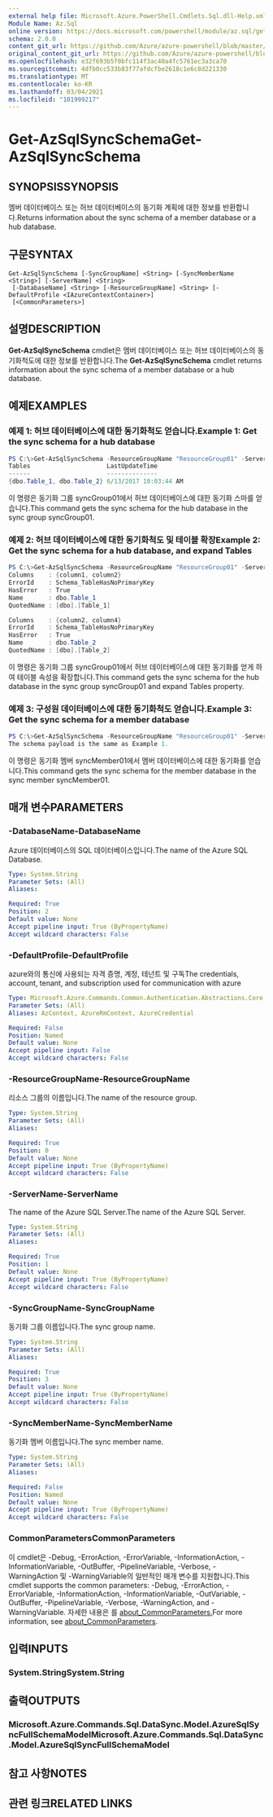 ```yaml
---
external help file: Microsoft.Azure.PowerShell.Cmdlets.Sql.dll-Help.xml
Module Name: Az.Sql
online version: https://docs.microsoft.com/powershell/module/az.sql/get-azsqlsyncschema
schema: 2.0.0
content_git_url: https://github.com/Azure/azure-powershell/blob/master/src/Sql/Sql/help/Get-AzSqlSyncSchema.md
original_content_git_url: https://github.com/Azure/azure-powershell/blob/master/src/Sql/Sql/help/Get-AzSqlSyncSchema.md
ms.openlocfilehash: e32f693b5f0bfc114f3ac40a4fc5761ec3a3ca70
ms.sourcegitcommit: 4dfb0cc533b83f77afdcfbe2618c1e6c8d221330
ms.translationtype: MT
ms.contentlocale: ko-KR
ms.lasthandoff: 03/04/2021
ms.locfileid: "101999217"
---
```

# <span data-ttu-id="f38ac-101">Get-AzSqlSyncSchema</span><span class="sxs-lookup"><span data-stu-id="f38ac-101">Get-AzSqlSyncSchema</span></span>

## <span data-ttu-id="f38ac-102">SYNOPSIS</span><span class="sxs-lookup"><span data-stu-id="f38ac-102">SYNOPSIS</span></span>
<span data-ttu-id="f38ac-103">멤버 데이터베이스 또는 허브 데이터베이스의 동기화 계획에 대한 정보를 반환합니다.</span><span class="sxs-lookup"><span data-stu-id="f38ac-103">Returns information about the sync schema of a member database or a hub database.</span></span>

## <span data-ttu-id="f38ac-104">구문</span><span class="sxs-lookup"><span data-stu-id="f38ac-104">SYNTAX</span></span>

```
Get-AzSqlSyncSchema [-SyncGroupName] <String> [-SyncMemberName <String>] [-ServerName] <String>
 [-DatabaseName] <String> [-ResourceGroupName] <String> [-DefaultProfile <IAzureContextContainer>]
 [<CommonParameters>]
```

## <span data-ttu-id="f38ac-105">설명</span><span class="sxs-lookup"><span data-stu-id="f38ac-105">DESCRIPTION</span></span>
<span data-ttu-id="f38ac-106">**Get-AzSqlSyncSchema** cmdlet은 멤버 데이터베이스 또는 허브 데이터베이스의 동기화척도에 대한 정보를 반환합니다.</span><span class="sxs-lookup"><span data-stu-id="f38ac-106">The **Get-AzSqlSyncSchema** cmdlet returns information about the sync schema of a member database or a hub database.</span></span>

## <span data-ttu-id="f38ac-107">예제</span><span class="sxs-lookup"><span data-stu-id="f38ac-107">EXAMPLES</span></span>

### <span data-ttu-id="f38ac-108">예제 1: 허브 데이터베이스에 대한 동기화척도 얻습니다.</span><span class="sxs-lookup"><span data-stu-id="f38ac-108">Example 1: Get the sync schema for a hub database</span></span>
```powershell
PS C:\>Get-AzSqlSyncSchema -ResourceGroupName "ResourceGroup01" -ServerName "Server01" -DatabaseName "database01" -SyncGroupName "syncGroup01"
Tables                     LastUpdateTime
------                     --------------
{dbo.Table_1, dbo.Table_2} 6/13/2017 10:03:44 AM
```

<span data-ttu-id="f38ac-109">이 명령은 동기화 그룹 syncGroup01에서 허브 데이터베이스에 대한 동기화 스마를 얻습니다.</span><span class="sxs-lookup"><span data-stu-id="f38ac-109">This command gets the sync schema for the hub database in the sync group syncGroup01.</span></span>

### <span data-ttu-id="f38ac-110">예제 2: 허브 데이터베이스에 대한 동기화척도 및 테이블 확장</span><span class="sxs-lookup"><span data-stu-id="f38ac-110">Example 2: Get the sync schema for a hub database, and expand Tables</span></span>
```powershell
PS C:\>Get-AzSqlSyncSchema -ResourceGroupName "ResourceGroup01" -ServerName "Server01" -DatabaseName "database01" -SyncGroupName "syncGroup01"  | select -ExpandProperty Tables
Columns    : {column1, column2}
ErrorId    : Schema_TableHasNoPrimaryKey
HasError   : True
Name       : dbo.Table_1
QuotedName : [dbo].[Table_1]

Columns    : {column2, column4}
ErrorId    : Schema_TableHasNoPrimaryKey
HasError   : True
Name       : dbo.Table_2
QuotedName : [dbo].[Table_2]
```

<span data-ttu-id="f38ac-111">이 명령은 동기화 그룹 syncGroup01에서 허브 데이터베이스에 대한 동기화를 얻게 하여 테이블 속성을 확장합니다.</span><span class="sxs-lookup"><span data-stu-id="f38ac-111">This command gets the sync schema for the hub database in the sync group syncGroup01 and expand Tables property.</span></span>

### <span data-ttu-id="f38ac-112">예제 3: 구성원 데이터베이스에 대한 동기화척도 얻습니다.</span><span class="sxs-lookup"><span data-stu-id="f38ac-112">Example 3: Get the sync schema for a member database</span></span>
```powershell
PS C:\>Get-AzSqlSyncSchema -ResourceGroupName "ResourceGroup01" -ServerName "Server01" -DatabaseName "database01" -SyncGroupName "syncGroup01" -SyncMemberName "syncMember01"
The schema payload is the same as Example 1.
```

<span data-ttu-id="f38ac-113">이 명령은 동기화 멤버 syncMember01에서 멤버 데이터베이스에 대한 동기화를 얻습니다.</span><span class="sxs-lookup"><span data-stu-id="f38ac-113">This command gets the sync schema for the member database in the sync member syncMember01.</span></span>

## <span data-ttu-id="f38ac-114">매개 변수</span><span class="sxs-lookup"><span data-stu-id="f38ac-114">PARAMETERS</span></span>

### <span data-ttu-id="f38ac-115">-DatabaseName</span><span class="sxs-lookup"><span data-stu-id="f38ac-115">-DatabaseName</span></span>
<span data-ttu-id="f38ac-116">Azure 데이터베이스의 SQL 데이터베이스입니다.</span><span class="sxs-lookup"><span data-stu-id="f38ac-116">The name of the Azure SQL Database.</span></span>

```yaml
Type: System.String
Parameter Sets: (All)
Aliases:

Required: True
Position: 2
Default value: None
Accept pipeline input: True (ByPropertyName)
Accept wildcard characters: False
```

### <span data-ttu-id="f38ac-117">-DefaultProfile</span><span class="sxs-lookup"><span data-stu-id="f38ac-117">-DefaultProfile</span></span>
<span data-ttu-id="f38ac-118">azure와의 통신에 사용되는 자격 증명, 계정, 테넌트 및 구독</span><span class="sxs-lookup"><span data-stu-id="f38ac-118">The credentials, account, tenant, and subscription used for communication with azure</span></span>

```yaml
Type: Microsoft.Azure.Commands.Common.Authentication.Abstractions.Core.IAzureContextContainer
Parameter Sets: (All)
Aliases: AzContext, AzureRmContext, AzureCredential

Required: False
Position: Named
Default value: None
Accept pipeline input: False
Accept wildcard characters: False
```

### <span data-ttu-id="f38ac-119">-ResourceGroupName</span><span class="sxs-lookup"><span data-stu-id="f38ac-119">-ResourceGroupName</span></span>
<span data-ttu-id="f38ac-120">리소스 그룹의 이름입니다.</span><span class="sxs-lookup"><span data-stu-id="f38ac-120">The name of the resource group.</span></span>

```yaml
Type: System.String
Parameter Sets: (All)
Aliases:

Required: True
Position: 0
Default value: None
Accept pipeline input: True (ByPropertyName)
Accept wildcard characters: False
```

### <span data-ttu-id="f38ac-121">-ServerName</span><span class="sxs-lookup"><span data-stu-id="f38ac-121">-ServerName</span></span>
<span data-ttu-id="f38ac-122">The name of the Azure SQL Server.</span><span class="sxs-lookup"><span data-stu-id="f38ac-122">The name of the Azure SQL Server.</span></span>

```yaml
Type: System.String
Parameter Sets: (All)
Aliases:

Required: True
Position: 1
Default value: None
Accept pipeline input: True (ByPropertyName)
Accept wildcard characters: False
```

### <span data-ttu-id="f38ac-123">-SyncGroupName</span><span class="sxs-lookup"><span data-stu-id="f38ac-123">-SyncGroupName</span></span>
<span data-ttu-id="f38ac-124">동기화 그룹 이름입니다.</span><span class="sxs-lookup"><span data-stu-id="f38ac-124">The sync group name.</span></span>

```yaml
Type: System.String
Parameter Sets: (All)
Aliases:

Required: True
Position: 3
Default value: None
Accept pipeline input: True (ByPropertyName)
Accept wildcard characters: False
```

### <span data-ttu-id="f38ac-125">-SyncMemberName</span><span class="sxs-lookup"><span data-stu-id="f38ac-125">-SyncMemberName</span></span>
<span data-ttu-id="f38ac-126">동기화 멤버 이름입니다.</span><span class="sxs-lookup"><span data-stu-id="f38ac-126">The sync member name.</span></span>

```yaml
Type: System.String
Parameter Sets: (All)
Aliases:

Required: False
Position: Named
Default value: None
Accept pipeline input: True (ByPropertyName)
Accept wildcard characters: False
```

### <span data-ttu-id="f38ac-127">CommonParameters</span><span class="sxs-lookup"><span data-stu-id="f38ac-127">CommonParameters</span></span>
<span data-ttu-id="f38ac-128">이 cmdlet은 -Debug, -ErrorAction, -ErrorVariable, -InformationAction, -InformationVariable, -OutBuffer, -PipelineVariable, -Verbose, -WarningAction 및 -WarningVariable의 일반적인 매개 변수를 지원합니다.</span><span class="sxs-lookup"><span data-stu-id="f38ac-128">This cmdlet supports the common parameters: -Debug, -ErrorAction, -ErrorVariable, -InformationAction, -InformationVariable, -OutVariable, -OutBuffer, -PipelineVariable, -Verbose, -WarningAction, and -WarningVariable.</span></span> <span data-ttu-id="f38ac-129">자세한 내용은 를 [about_CommonParameters.](http://go.microsoft.com/fwlink/?LinkID=113216)</span><span class="sxs-lookup"><span data-stu-id="f38ac-129">For more information, see [about_CommonParameters](http://go.microsoft.com/fwlink/?LinkID=113216).</span></span>

## <span data-ttu-id="f38ac-130">입력</span><span class="sxs-lookup"><span data-stu-id="f38ac-130">INPUTS</span></span>

### <span data-ttu-id="f38ac-131">System.String</span><span class="sxs-lookup"><span data-stu-id="f38ac-131">System.String</span></span>

## <span data-ttu-id="f38ac-132">출력</span><span class="sxs-lookup"><span data-stu-id="f38ac-132">OUTPUTS</span></span>

### <span data-ttu-id="f38ac-133">Microsoft.Azure.Commands.Sql.DataSync.Model.AzureSqlSyncFullSchemaModel</span><span class="sxs-lookup"><span data-stu-id="f38ac-133">Microsoft.Azure.Commands.Sql.DataSync.Model.AzureSqlSyncFullSchemaModel</span></span>

## <span data-ttu-id="f38ac-134">참고 사항</span><span class="sxs-lookup"><span data-stu-id="f38ac-134">NOTES</span></span>

## <span data-ttu-id="f38ac-135">관련 링크</span><span class="sxs-lookup"><span data-stu-id="f38ac-135">RELATED LINKS</span></span>
